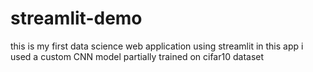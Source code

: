# streamlit-demo

this is my first data science web application using streamlit
in this app i used a custom CNN model partially trained on cifar10 dataset
